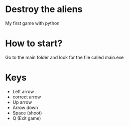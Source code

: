 # Destroy the aliens
My first game with python

# How to start?
Go to the main folder and look for the file called main.exe

# Keys
 * Left arrow
 * correct arrow
 * Up arrow
 * Arrow down
 * Space (shoot)
 * Q (Exit game)
